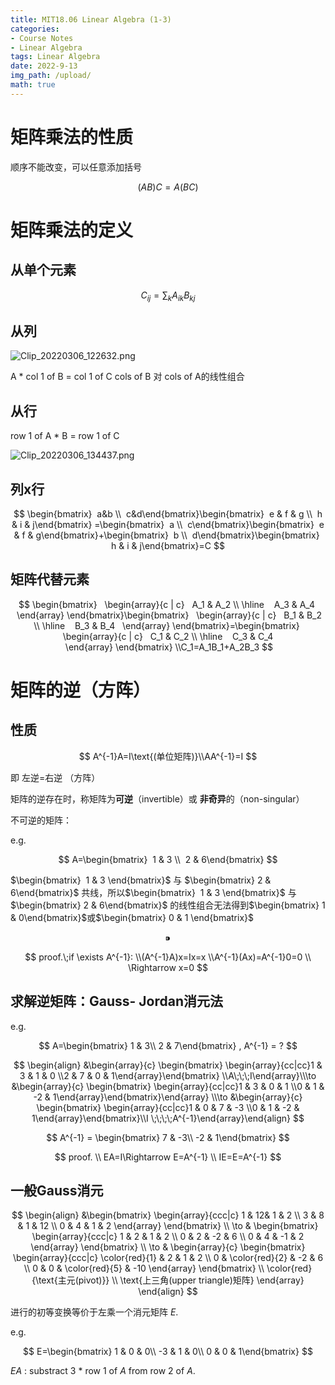 ```yaml
---
title: MIT18.06 Linear Algebra (1-3)
categories:
- Course Notes
- Linear Algebra
tags: Linear Algebra
date: 2022-9-13
img_path: /upload/
math: true
---
```


# 矩阵乘法的性质

顺序不能改变，可以任意添加括号

$$
(AB)C=A(BC)
$$

# 矩阵乘法的定义

## 从单个元素

$$
C_{ij}=\sum_{k}A_{ik}B_{kj}
$$

## 从列

![Clip_20220306_122632.png](Clip_20220306_122632.png)

A * col 1 of B = col 1 of C
cols of B 对 cols of A的线性组合

## 从行

row 1 of A * B = row 1 of C

![Clip_20220306_134437.png](Clip_20220306_134437.png)

## 列x行

$$
\begin{bmatrix}  a&b \\  c&d\end{bmatrix}\begin{bmatrix}  e & f & g \\  h & i & j\end{bmatrix} =\begin{bmatrix}  a \\  c\end{bmatrix}\begin{bmatrix}  e & f & g\end{bmatrix}+\begin{bmatrix}  b \\  d\end{bmatrix}\begin{bmatrix}  h & i & j\end{bmatrix}=C
$$

## 矩阵代替元素

$$
\begin{bmatrix}   \begin{array}{c | c}   A_1 & A_2 \\ \hline    A_3 & A_4   \end{array} \end{bmatrix}\begin{bmatrix}   \begin{array}{c | c}   B_1 & B_2 \\ \hline    B_3 & B_4   \end{array} \end{bmatrix}=\begin{bmatrix}   \begin{array}{c | c}   C_1 & C_2 \\ \hline    C_3 & C_4   \end{array} \end{bmatrix} \\C_1=A_1B_1+A_2B_3
$$

# 矩阵的逆（方阵）

## 性质

$$
A^{-1}A=I\text{(单位矩阵)}\\AA^{-1}=I
$$

即 左逆=右逆 （方阵）

矩阵的逆存在时，称矩阵为**可逆**（invertible）或 **非奇异**的（non-singular）

不可逆的矩阵：

e.g.

$$
A=\begin{bmatrix}  1 & 3 \\  2 & 6\end{bmatrix}
$$

$\begin{bmatrix}  1 & 3 \end{bmatrix}$ 与 $\begin{bmatrix}  2 & 6\end{bmatrix}$ 共线，所以$\begin{bmatrix}  1 & 3 \end{bmatrix}$ 与 $\begin{bmatrix}  2 & 6\end{bmatrix}$ 的线性组合无法得到$\begin{bmatrix}  1 & 0\end{bmatrix}$或$\begin{bmatrix}  0 & 1 \end{bmatrix}$

$$
⁍
$$

$$
proof.\;if  \exists A^{-1}: \\(A^{-1}A)x=Ix=x \\A^{-1}(Ax)=A^{-1}0=0 \\ \Rightarrow x=0
$$

## 求解逆矩阵：Gauss- Jordan消元法

e.g.

$$
A=\begin{bmatrix} 1 & 3\\ 2 & 7\end{bmatrix} , A^{-1} = ?
$$

$$
\begin{align}   &\begin{array}{c}   \begin{bmatrix} \begin{array}{cc|cc}1 & 3 & 1 & 0 \\2 & 7 & 0 & 1\end{array}\end{bmatrix} \\A\;\;\;I\end{array}\\\to &\begin{array}{c}   \begin{bmatrix} \begin{array}{cc|cc}1 & 3 & 0 & 1 \\0 & 1 & -2 & 1\end{array}\end{bmatrix}\end{array} \\\to &\begin{array}{c}   \begin{bmatrix} \begin{array}{cc|cc}1 & 0 & 7 & -3 \\0 & 1 & -2 & 1\end{array}\end{bmatrix}\\I \;\;\;\;A^{-1}\end{array}\end{align}
$$

$$
A^{-1} = \begin{bmatrix} 7 & -3\\ -2 & 1\end{bmatrix}
$$

$$
proof. \\ EA=I\Rightarrow E=A^{-1} \\ IE=E=A^{-1}
$$

## 一般Gauss消元

$$
\begin{align} 
  &\begin{bmatrix}
\begin{array}{ccc|c} 
  1 & 12& 1 & 2 \\
  3 & 8 & 1 & 12 \\
  0 & 4 & 1 & 2 
\end{array}
\end{bmatrix} \\
\to &
\begin{bmatrix}
\begin{array}{ccc|c} 
  1 & 2 & 1 & 2 \\
  0 & 2 & -2 & 6 \\
  0 & 4 & -1 & 2 
\end{array}
\end{bmatrix} \\
\to &
\begin{array}{c} 
  \begin{bmatrix}
\begin{array}{ccc|c} 
  \color{red}{1} & 2 & 1 & 2 \\
  0 & \color{red}{2} & -2 & 6 \\
  0 & 0 & \color{red}{5} & -10 
\end{array}
\end{bmatrix} \\
\color{red}{\text{主元(pivot)}} \\
\text{上三角(upper triangle)矩阵}
\end{array}
\end{align}
$$

进行的初等变换等价于左乘一个消元矩阵 $E$.

e.g.

$$
E=\begin{bmatrix} 1 & 0 & 0\\ -3 & 1 & 0\\ 0 & 0 & 1\end{bmatrix}
$$

$EA$ : substract 3 * row 1 of $A$ from row 2 of $A$.